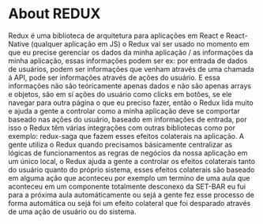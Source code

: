 # About REDUX
Redux é uma biblioteca de arquitetura para aplicações em React e React-Native (qualquer aplicação em JS)
o Redux vai ser usado no momento em que eu precise gerenciar os dados da minha aplicação / as informações da minha aplicação,
essas informações podem ser ex: por entrada de dados de usuários, podem ser informações que venham através de uma chamada á API,
pode ser informações através de ações do usuário. E essa informações não são teóricamente apenas dados e não são apenas arrays e objetos,
são em sí ações do usuário como clicks em botões, se ele navegar para outra página o que eu preciso fazer, então o Redux lida muito e ajuda
a gente a controlar como a minha aplicação deve se comportar baseado nas ações do usuário, baseado em informações de entrada, por isso o Redux
têm várias integrações com outras bibliotecas como por exemplo: redux-saga que fazem esses efeitos colaterais na aplicação.
A gente utiliza o Redux quando precisamos básicamente centralizar as lógicas de funcionamentos as regras de negócios da nossa aplicação em
um único local, o Redux ajuda a gente a controlar os efeitos colaterais tanto do usuário quanto do próprio sistema, esses efeitos colaterais
são baseado em alguma ação que aconteceu por exemplo um termino de uma aula que aconteceu em um componente totalmente desconexo da SET-BAR
eu fui para a próxima aula automáticamente ou sejá a gente fez esse processo de forma automática ou sejá foi um efeito colateral que foi
desparado através de uma ação de usuário ou do sistema.